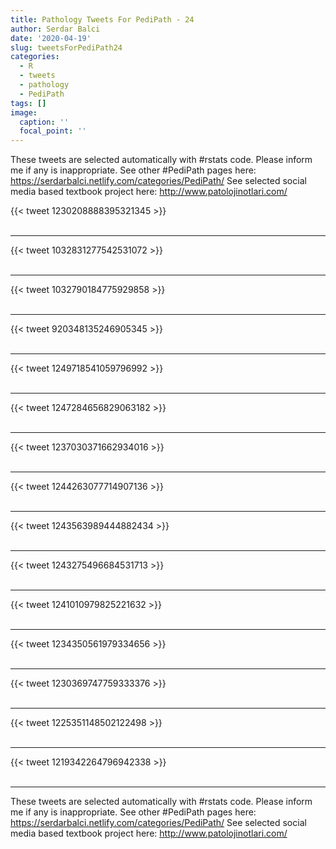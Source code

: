 ```yaml
---
title: Pathology Tweets For PediPath - 24
author: Serdar Balci
date: '2020-04-19'
slug: tweetsForPediPath24
categories:
  - R
  - tweets
  - pathology
  - PediPath
tags: []
image:
  caption: ''
  focal_point: ''
---
```



These tweets are selected automatically with #rstats code. Please inform me if any is inappropriate.
See other #PediPath pages here: https://serdarbalci.netlify.com/categories/PediPath/ 
See selected social media based textbook project here: http://www.patolojinotlari.com/

{{< tweet 1230208888395321345 >}}
<br>
<br>
<hr>
{{< tweet 1032831277542531072 >}}
<br>
<br>
<hr>
{{< tweet 1032790184775929858 >}}
<br>
<br>
<hr>
{{< tweet 920348135246905345 >}}
<br>
<br>
<hr>
{{< tweet 1249718541059796992 >}}
<br>
<br>
<hr>
{{< tweet 1247284656829063182 >}}
<br>
<br>
<hr>
{{< tweet 1237030371662934016 >}}
<br>
<br>
<hr>
{{< tweet 1244263077714907136 >}}
<br>
<br>
<hr>
{{< tweet 1243563989444882434 >}}
<br>
<br>
<hr>
{{< tweet 1243275496684531713 >}}
<br>
<br>
<hr>
{{< tweet 1241010979825221632 >}}
<br>
<br>
<hr>
{{< tweet 1234350561979334656 >}}
<br>
<br>
<hr>
{{< tweet 1230369747759333376 >}}
<br>
<br>
<hr>
{{< tweet 1225351148502122498 >}}
<br>
<br>
<hr>
{{< tweet 1219342264796942338 >}}
<br>
<br>
<hr>


These tweets are selected automatically with #rstats code. Please inform me if any is inappropriate.
See other #PediPath pages here: https://serdarbalci.netlify.com/categories/PediPath/ 
See selected social media based textbook project here: http://www.patolojinotlari.com/
